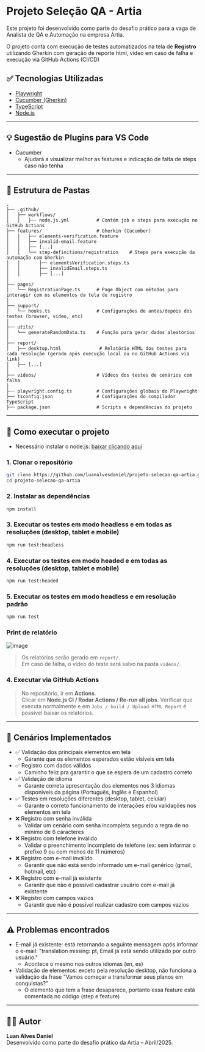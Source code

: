 # Projeto Seleção QA - Artia

Este projeto foi desenvolvido como parte do desafio prático para a vaga de Analista de QA e Automação na empresa Artia.

O projeto conta com execução de testes automatizados na tela de **Registro** utilizando Gherkin com geração de reporte html, vídeo em caso de falha e execução via GitHub Actions (CI/CD)

## ✅ Tecnologias Utilizadas

- [Playwright](https://playwright.dev/)
- [Cucumber (Gherkin)](https://cucumber.io/)
- [TypeScript](https://www.typescriptlang.org/)
- [Node.js](https://nodejs.org/)

---

## 💡 Sugestão de Plugins para VS Code

- Cucumber
  - Ajudará a visualizar melhor as features e indicação de falta de steps caso não tenha

---

## 📁 Estrutura de Pastas

```
.
├── .github/
│   ├── workflows/
│   │   ├── node.js.yml          # Contém job e steps para execução no GitHub Actions
├── features/                    # Gherkin (Cucumber)
│   │   ├── elements-verification.feature
│   │   ├── invalid-email.feature
│   │   ├── [...]
│   │   └── step-definitions/registration    # Steps para execução da automação com Gherkin
│   │       ├── elementsVerification.steps.ts
│   │       ├── invalidEmail.steps.ts
│   │       ├── [...]
│
├── pages/
│   └── RegistrationPage.ts      # Page Object com métodos para interagir com os elementos da tela de registro
│
├── support/
│   └── hooks.ts                 # Configurações de antes/depois dos testes (browser, vídeo, etc)
│
├── utils/
│   └── generateRandomData.ts    # Função para gerar dados aleatórios
│
├── report/
│   ├── desktop.html              # Relatório HTML dos testes para cada resolução (gerado após execução local ou no GitHub Actions via link)
│   ├── [...]
│
├── videos/                      # Vídeos dos testes de cenários com falha
│
├── playwright.config.ts         # Configurações globais do Playwright
├── tsconfig.json                # Configurações do compilador TypeScript
├── package.json                 # Scripts e dependências do projeto
```

---

## 🚀 Como executar o projeto

- Necessário instalar o node.js: [baixar clicando aqui](https://nodejs.org/en/download)

### 1. Clonar o repositório

```bash
git clone https://github.com/luanalvesdaniel/projeto-selecao-qa-artia.git
cd projeto-selecao-qa-artia
```

### 2. Instalar as dependências

```bash
npm install
```

### 3. Executar os testes em modo headless e em todas as resoluções (desktop, tablet e mobile)

```bash
npm run test:headless
```

### 4. Executar os testes em modo headed e em todas as resoluções (desktop, tablet e mobile)

```bash
npm run test:headed
```

### 5. Executar os testes em modo headless e em resolução padrão

```bash
npm run test
```

### Print de relatório

![image](https://github.com/user-attachments/assets/c2dedb27-6a75-4e11-95d2-c87f0752d4c8)

> Os relatórios serão gerado em `report/`.  
> Em caso de falha, o vídeo do teste será salvo na pasta `videos/`.

### 4. Executar via GitHub Actions

> No repositório, ir em **Actions**.  
> Clicar em **Node.js CI / Rodar Actions / Re-run all jobs**.
> Verificar que executa normalmente e em `Jobs / build / Upload HTML Report` é possível baixar os relatórios.

---

## 🧪 Cenários Implementados

- ✅ Validação dos principais elementos em tela
  - Garante que os elementos esperados estão visíveis em tela
- ✅ Registro com dados válidos
  - Caminho feliz pra garantir o que se espera de um cadastro correto
- ✅ Validação de idioma
  - Garante correta apresentação dos elementos nos 3 idiomas disponíveis da página (Português, Inglês e Espanhol)
- ✅ Testes em resoluções diferentes (desktop, tablet, celular)
  - Garante o correto funcionamento de interações e/ou validações nos elementos em tela
- ❌ Registro com senha inválida
  - Validar um cenário com senha incompleta segundo a regra de no mínimo de 6 caracteres
- ❌ Registro com telefone inválido
  - Validar o preenchimento incompleto de telefone (ex: sem informar o prefixo 9 ou com menos de 11 números)
- ❌ Registro com e-mail inválido
  - Garantir que não está sendo informado um e-mail genérico (gmail, hotmail, etc)
- ❌ Registro com e-mail já existente
  - Garantir que não é possível cadastrar usuário com e-mail já existente
- ❌ Registro com campos vazios
  - Garantir que não é possível realizar cadastro com campos vazios

---

## ⚠️ Problemas encontrados

- E-mail já existente: está retornando a seguinte mensagem após informar o e-mail: "translation missing: pt, Email já está sendo utilizado por outro usuário."
  - Acontece o mesmo nos outros idiomas (en, es)
- Validação de elementos: exceto pela resolução desktop, não funciona a validação da frase "Vamos começar a transformar seus planos em conquistas?"
  - O elemento que tem a frase desaparece, portanto essa feature está comentada no código (step e feature)

---

## 🧑‍💻 Autor

**Luan Alves Daniel**  
Desenvolvido como parte do desafio prático da Artia – Abril/2025.
